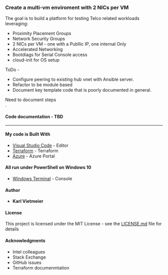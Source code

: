 ### Create a multi-vm enviroment with 2 NICs per VM

The goal is to build a platform for testing Telco related workloads leveraging:
* Proximity Placement Groups
* Network Security Groups
* 2 NICs per VM - one with a Publlic IP, one internal Only
* Accelerated Networking
* Bootdiags for Serial Console access
* cloud-init for OS setup

ToDo - 
* Configure peering to existing hub vnet with Ansible server.
* Refactor to be module based
* Document key template code that is poorly documented in general.

Need to document steps<br>
.<br>

#### Code documentation - TBD



___
#### My code is Built With
* [Visual Studio Code](https://code.visualstudio.com/) - Editor
* [Terraform](https://www.terraform.io/) - Terraform
* [Azure](portal.azure.com) - Azure Portal

#### All run under PowerShell on Windows 10
* [Windows Terminal](https://docs.microsoft.com/en-us/windows/terminal/) - Console


#### Author

* **Karl Vietmeier**


#### License

This project is licensed under the MIT License - see the [LICENSE.md](LICENSE.md) file for details

#### Acknowledgments
* Intel colleagues
* Stack Exchange
* GitHub issues
* Terraform documenmtation
